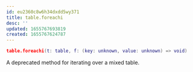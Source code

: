 ```yaml
---
id: eu2360c8w6h34dxdd5wy371
title: table.foreachi
desc: ''
updated: 1655767693819
created: 1655767624787
---
```


```lua
table.foreachi(t: table, f: (key: unknown, value: unknown) => void)
```

A deprecated method for iterating over a mixed table.